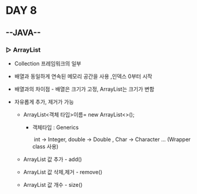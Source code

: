 # DAY 8

## --JAVA--

### ▷ ArrayList

- Collection 프레임워크의 일부 

- 배열과 동일하게 연속된 메모리 공간을 사용 ,인덱스 0부터 시작

- 배열과의 차이점 - 배열은 크기가 고정, ArrayList는 크기가 변함

- 자유롭게 추가, 제거가 가능

  - ArrayList<객체 타입>이름= new ArrayList<>();

    - 객체타입 : Generics 

      ​         int   ->  Integer, double -> Double , Char  -> Character ... (Wrapper class 사용)

  - ArrayList 값 추가 - add()
  - ArrayList 값 삭제,제거 - remove()
  - ArrayList 값 개수 -  size()
  
  ​    

